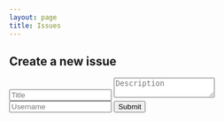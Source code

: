 ```yaml
---
layout: page
title: Issues
---
```


<head>
  <link href="https://fonts.googleapis.com/css?family=Oxygen&display=swap" rel="stylesheet">
</head>

<div id="issue-form">
  <h2>Create a new issue</h2>
  <form id="new-issue-form">
    <input type="text" id="title2" name="title" placeholder="Title">
    <textarea id="desc" name="desc" placeholder="Description"></textarea>
    <input type="text" id="username" name="username" placeholder="Username">
    <button type="submit">Submit</button>
  </form>
</div>

<br><br><br>
<div id="issuesDiv"></div>

<script src="https://code.jquery.com/jquery-3.6.0.min.js"></script>
<script>
  $(document).ready(function() {
    $('#new-issue-form').on('submit', function(e) {
      e.preventDefault();
      var title = $('#title2').val();
      var desc = $('#desc').val();
      var username = $('#username').val();
      $.post('http://tangerine.stu.nighthawkcodingsociety.com/api/issues/post', { title: title, desc: desc, username: username });
    }); 
    $.ajax({
      url: "http://localhost:8087/api/issues/",
      type: "GET",
      success: function(data) {
        var issues = data;
        var html = '';
        for (var i = 0; i < issues.length; i++) {
          var issue = issues[i];
          html += '<div style="border:1px solid #333; margin:0px; padding:5px;">';
          html += '<h3 style="font-size: 1.6em; font-weight: bold; font-family: Oxygen;"><a " style="text-decoration: underline;">' + issue.title + '</a></h3>';
          var desc = issue.desc;
          html += '<p style="font-family: Oxygen;">' + desc + '</p>';
          // Display replies
          var replies = issue.replies;
          for (var j in replies) {
            var reply = replies[j];
            var replyStyle = reply.bot ? 'style="background-color: #f0f0f0; border-radius: 10px;"' : '';
            html += '<div ' + replyStyle + '>';
            html += '<p>' + reply.desc + '</p>';
            html += '<p style="font-style: italic;">- By: ' + reply.username + '</p>';
            html += '</div>';
          }
          html += '<button class="reply-button" data-id="' + issue.id + '">Reply</button>';
          html += '<div id="reply-form-' + issue.id + '" style="display: none;">';
          html += '<form class="reply-form" data-id="' + issue.id + '">';
          html += '<input type="text" name="username" placeholder="Your username">';
          html += '<textarea name="reply" placeholder="Your reply"></textarea>';
          html += '<button type="submit">Submit reply</button>';
          html += '</form>';
          html += '</div>';
          html += '</div>';
        }
        $('#issuesDiv').html(html);
      }
    });
    $(document).on('click', '.reply-button', function() {
      var id = $(this).data('id');
      $('#reply-form-' + id).show();
    });
    $(document).on('submit', '.reply-form', function(e) {
    e.preventDefault();
    var id = $(this).data('id');
    var username = $(this).find('input[name="username"]').val();
    var reply = $(this).find('textarea[name="reply"]').val();
    $.ajax({
        url: 'http://localhost:8087/api/issues/comment',
        type: 'POST',
        data: JSON.stringify({ id: id.toString(), username: username, desc: reply }),
        contentType: 'application/json; charset=utf-8',
        dataType: 'json',
        async: false,
        success: function(msg) {

        }
    });
    });

  });
</script>
